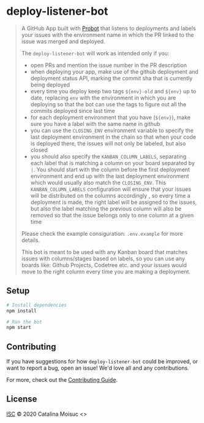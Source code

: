 # deploy-listener-bot

> A GitHub App built with [Probot](https://github.com/probot/probot)
> that listens to deployments and labels your issues with the environment name in which the PR linked to the issue was
> merged and deployed.
> 
> The `deploy-listener-bot` will work as intended only if you:
> * open PRs and mention the issue number in the PR description
> * when deploying your app, make use of the github deployment and deployment status API, marking the commit sha that
> is currently being deployed
> * every time you deploy keep two tags `${env}-old` and `${env}` up to date, replacing `env` with the environment in
> which you are deploying so that the bot can use the tags to figure out all the commits deployed since last time
> * for each deployment environment that you have (`${env}`), make sure you have a label with the same name in github
> * you can use the `CLOSING_ENV` environment variable to specify the last deployment environment in the chain so
> that when your code is deployed there, the issues will not only be labeled, but also closed 
> * you should also specify the `KANBAN_COLUMN_LABELS`, separating each label that is matching a column on your board
> separated by `|`. You should start with the column before the first deployment environment and end up with the
> last deployment environment which would usually also match the `CLOSING_ENV`.
> This `KANBAN_COLUMN_LABELS` configuration will ensure that your issues will be distributed on the columns accordingly
>, so every time a deployment is made, the right label will be assigned to the issues, but also the label matching
> the previous column will also be removed
> so that the issue belongs only to one column at a given time
>
> Please check the example consiguration: `.env.example` for more details.
>
> This bot is meant to be used with any Kanban board that matches issues with columns/stages based on labels, so you
> can use any boards like: Github Projects, Codetree etc. and your issues would move to the right column every time
> you are making a deployment.
>

## Setup

```sh
# Install dependencies
npm install

# Run the bot
npm start
```

## Contributing

If you have suggestions for how `deploy-listener-bot` could be improved, or want to report a bug, open an issue! We'd love all and any contributions.

For more, check out the [Contributing Guide](CONTRIBUTING.md).

## License

[ISC](LICENSE) © 2020 Catalina Moisuc <>